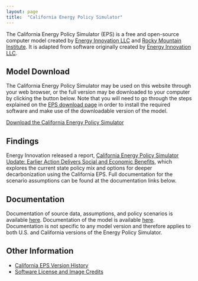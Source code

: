 ```yaml
---
layout: page
title:  "California Energy Policy Simulator"
---
```


The California Energy Policy Simulator (EPS) is a free and open-source computer model created by [Energy Innovation LLC](https://energyinnovation.org/) and [Rocky Mountain Institute](https://rmi.org/).  It is adapted from software originally created by [Energy Innovation LLC](https://energyinnovation.org/).

## Model Download

The California Energy Policy Simulator may be used on this website through your web browser, or the full version may be downloaded to your computer by clicking the button below.  Note that you will need to go through the steps explained on the [EPS download page](https://us.energypolicy.solutions/docs/download.html) in order to install the required software and make use of the downloadable version of the model.

<p><a href="https://github.com/Energy-Innovation/eps-california/archive/refs/tags/3.3.1.zip" class="btn">Download the California Energy Policy Simulator</a></p>

## Findings

Energy Innovation released a report, [California Energy Policy Simulator Update: Earlier Action Delivers Social and Economic Benefits](https://energyinnovation.org/publication/california-energy-policy-simulator-3-3-1-update-earlier-action-delivers-social-and-economic-benefits/), which explores the current state policy mix and options for deeper decarbonization using the California EPS. Full documentation for the scenario assumptions can be found at the documentation links below.

## Documentation

Documentation of source data, assumptions, and policy scenarios is available [here](https://github.com/Energy-Innovation/eps-california/raw/main/NM%20Model%20Data%20%26%20Scenarios%20Documentation.pdf). 
Documentation of the model is available [here](https://us.energypolicy.solutions/docs/index.html).  Documentation is not specific to any model version and therefore applies to both U.S. and California versions of the Energy Policy Simulator.

## Other Information

* [California EPS Version History](version-history.html)
* [Software License and Image Credits](software-license.html)

